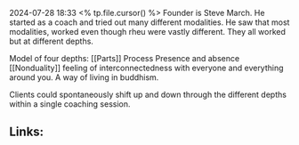 2024-07-28 18:33
<% tp.file.cursor() %>
Founder is Steve March. He started as a coach and tried out many different modalities. He saw that most modalities, worked even though rheu were vastly different. They all worked but at different depths. 

Model of four depths: 
[[Parts]]
Process 
Presence and absence 
[[Nonduality]] feeling of interconnectedness with everyone and everything around you. A way of living in buddhism.  

Clients could spontaneously shift up and down through the different depths within a single coaching session. 

## Links:



